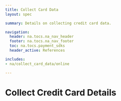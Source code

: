 ```yaml
---
title: Collect Card Data
layout: spec

summary: Details on collecting credit card data.

navigation:
  header: na.tocs.na_nav_header
  footer: na.tocs.na_nav_footer
  toc: na.tocs.payment_sdks
  header_active: References

includes:
- na/collect_card_data/online

---
```


# Collect Credit Card Details
